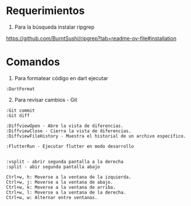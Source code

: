 # Requerimientos

1. Para la búsqueda instalar ripgrep

https://github.com/BurntSushi/ripgrep?tab=readme-ov-file#installation

# Comandos

1. Para formatear código en dart ejecutar

``` :DartFormat ```

2. Para revisar cambios - Git

```
:Git commit
:Git diff

:DiffviewOpen - Abre la vista de diferencias.
:DiffviewClose - Cierra la vista de diferencias.
:DiffviewFileHistory - Muestra el historial de un archivo específico.

:FlutterRun - Ejecutar flutter en modo desarrollo


:vsplit - abrir segunda pantalla a la derecha
:split - abir segunda pantalla abajo

Ctrl+w, h: Moverse a la ventana de la izquierda.
Ctrl+w, j: Moverse a la ventana de abajo.
Ctrl+w, k: Moverse a la ventana de arriba.
Ctrl+w, l: Moverse a la ventana de la derecha.
Ctrl+w, w: Alternar entre ventanas.
```
